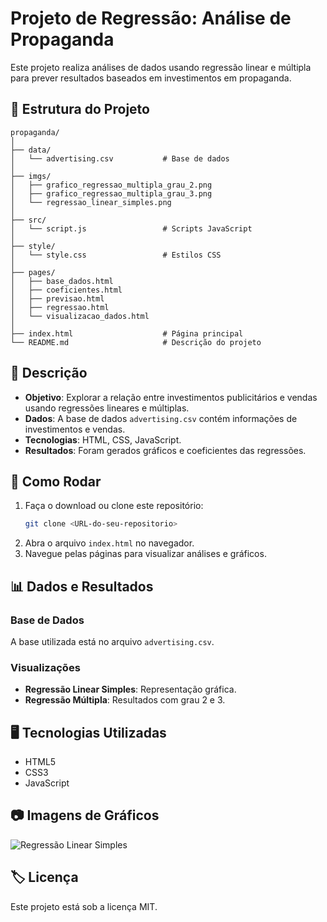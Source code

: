 
# Projeto de Regressão: Análise de Propaganda

Este projeto realiza análises de dados usando regressão linear e múltipla para prever resultados baseados em investimentos em propaganda.

## 📁 Estrutura do Projeto

```
propaganda/
│
├── data/
│   └── advertising.csv           # Base de dados
│
├── imgs/
│   ├── grafico_regressao_multipla_grau_2.png
│   ├── grafico_regressao_multipla_grau_3.png
│   └── regressao_linear_simples.png
│
├── src/
│   └── script.js                 # Scripts JavaScript
│
├── style/
│   └── style.css                 # Estilos CSS
│
├── pages/
│   ├── base_dados.html
│   ├── coeficientes.html
│   ├── previsao.html
│   ├── regressao.html
│   └── visualizacao_dados.html
│
├── index.html                    # Página principal
└── README.md                     # Descrição do projeto
```

## 📝 Descrição

- **Objetivo**: Explorar a relação entre investimentos publicitários e vendas usando regressões lineares e múltiplas.
- **Dados**: A base de dados `advertising.csv` contém informações de investimentos e vendas.
- **Tecnologias**: HTML, CSS, JavaScript.
- **Resultados**: Foram gerados gráficos e coeficientes das regressões.

## 🚀 Como Rodar

1. Faça o download ou clone este repositório:
   ```bash
   git clone <URL-do-seu-repositorio>
   ```
2. Abra o arquivo `index.html` no navegador.
3. Navegue pelas páginas para visualizar análises e gráficos.

## 📊 Dados e Resultados

### Base de Dados
A base utilizada está no arquivo `advertising.csv`.

### Visualizações
- **Regressão Linear Simples**: Representação gráfica.
- **Regressão Múltipla**: Resultados com grau 2 e 3.

## 🖥️ Tecnologias Utilizadas
- HTML5
- CSS3
- JavaScript

## 📷 Imagens de Gráficos

![Regressão Linear Simples](imgs/regressao_linear_simples.png)

## 🏷️ Licença
Este projeto está sob a licença MIT.
